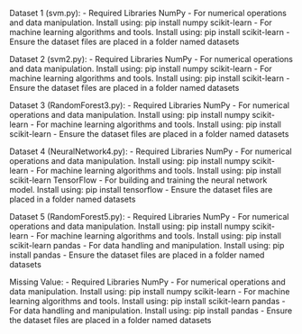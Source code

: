 Dataset 1 (svm.py):
    - Required Libraries
        NumPy - For numerical operations and data manipulation.
            Install using: pip install numpy
        scikit-learn - For machine learning algorithms and tools.
            Install using: pip install scikit-learn
    - Ensure the dataset files are placed in a folder named datasets

Dataset 2 (svm2.py):
    - Required Libraries
        NumPy - For numerical operations and data manipulation.
            Install using: pip install numpy
        scikit-learn - For machine learning algorithms and tools.
            Install using: pip install scikit-learn
    - Ensure the dataset files are placed in a folder named datasets

Dataset 3 (RandomForest3.py):
    - Required Libraries
        NumPy - For numerical operations and data manipulation.
            Install using: pip install numpy
        scikit-learn - For machine learning algorithms and tools.
            Install using: pip install scikit-learn
    - Ensure the dataset files are placed in a folder named datasets

Dataset 4 (NeuralNetwork4.py):
    - Required Libraries
        NumPy - For numerical operations and data manipulation.
            Install using: pip install numpy
        scikit-learn - For machine learning algorithms and tools.
            Install using: pip install scikit-learn
        TensorFlow - For building and training the neural network model.
            Install using: pip install tensorflow
    - Ensure the dataset files are placed in a folder named datasets

Dataset 5 (RandomForest5.py):
    - Required Libraries
        NumPy - For numerical operations and data manipulation.
            Install using: pip install numpy
        scikit-learn - For machine learning algorithms and tools.
            Install using: pip install scikit-learn
        pandas - For data handling and manipulation.
            Install using: pip install pandas
    - Ensure the dataset files are placed in a folder named datasets

Missing Value:
    - Required Libraries
        NumPy - For numerical operations and data manipulation.
            Install using: pip install numpy
        scikit-learn - For machine learning algorithms and tools.
            Install using: pip install scikit-learn
        pandas - For data handling and manipulation.
            Install using: pip install pandas
    - Ensure the dataset files are placed in a folder named datasets
    